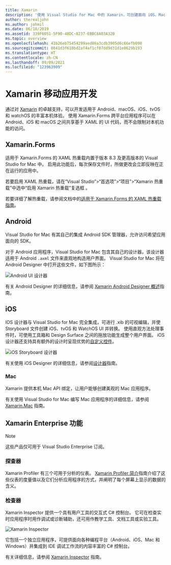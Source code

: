 ```yaml
---
title: Xamarin
description: '使用 Visual Studio for Mac 中的 Xamarin，可创建面向 iOS、Mac、Android、tvOS 和 watchOS 的跨平台应用程序 '
author: therealjohn
ms.author: johmil
ms.date: 06/18/2019
ms.assetid: 339F6051-5F90-48DC-8237-EBBC8A03A32B
ms.topic: overview
ms.openlocfilehash: 41b26eb75454299aed86a3cdb3905d6c66efb098
ms.sourcegitcommit: 0841d3f610bd2af4af1cf07dd9d31d1e0629b193
ms.translationtype: HT
ms.contentlocale: zh-CN
ms.lasthandoff: 09/09/2021
ms.locfileid: "123963909"
---
```

# <a name="xamarin-mobile-app-development"></a>Xamarin 移动应用开发

通过对 [Xamarin](/xamarin) 的卓越支持，可以开发适用于 Android、macOS、iOS、tvOS 和 watchOS 的丰富本机体验。 使用 Xamarin.Forms 跨平台应用程序可以在 Android、iOS 和 macOS 之间共享基于 XAML 的 UI 代码，而不会限制对本机功能的访问。

## <a name="xamarinforms"></a>Xamarin.Forms

适用于 Xamarin.Forms 的 XAML 热重载内置于版本 8.3 及更高版本的 Visual Studio for Mac 中。 启用此功能后，每次保存文件时，所做更改会立即反映在正在运行的应用中。

若要启用 XAML 热重载，请在“Visual Studio”>“首选项”>“项目”>“Xamarin 热重载”中选中“启用 Xamarin 热重载”复选框 。

若要详细了解热重载，请参阅文档中的[适用于 Xamarin.Forms 的 XAML 热重载指南](/xamarin/xamarin-forms/xaml/hot-reload)。

## <a name="android"></a>Android

Visual Studio for Mac 有其自己的集成 Android SDK 管理器，允许访问希望应用面向的 SDK。

对于 Android 应用程序，Visual Studio for Mac 包含其自己的设计器，该设计器适用于 Android `.axml` 文件来直观地构造用户界面。 Visual Studio for Mac 将在 Android Designer 中打开这些文件，如下图所示：

![Android UI 设计器](media/intro-image31.png)

有关 Android Designer 的详细信息，请参阅 [Xamarin Android Designer 概述](/xamarin/android/user-interface/android-designer/index)指南。

## <a name="ios"></a>iOS

IOS 设计器与 Visual Studio for Mac 完全集成，可进行 .xib 的可视编辑，并使 Storyboard 文件创建 iOS、tvOS 和 WatchOS UI 并转换。 使用直观方法处理事件时，可使用工具箱和 Design Surface 之间的拖放功能生成整个用户界面。 iOS 设计器还支持具有额外的设计时呈现优势的[自定义控件](/xamarin/ios/user-interface/designer/ios-designable-controls-overview)。

![iOS Storyboard 设计器](media/intro-image30.png)

有关使用 iOS Designer 的详细信息，请参阅[设计器](/xamarin/ios/user-interface/designer/?tabs=macos)指南。

### <a name="mac"></a>Mac

Xamarin 提供本机 Mac API 绑定，让用户能够创建美观的 Mac 应用程序。

有关使用 Visual Studio for Mac 编写 Mac 应用程序的详细信息，请参阅 [Xamarin.Mac](/xamarin/mac/get-started/index) 指南。

## <a name="xamarin-enterprise-features"></a>Xamarin Enterprise 功能

> [!Note]
> 这些产品仅可用于 Visual Studio Enterprise 订阅。

### <a name="profiler"></a>探查器

Xamarin Profiler 有三个可用于分析的仪表。 [Xamarin Profiler 简介](/xamarin/tools/profiler/index?tabs=macos)指南介绍了这些仪表的度量值以及它们分析应用程序的方式，并阐明了每个屏幕上显示的数据的含义。

### <a name="inspector"></a>检查器

Xamarin Inspector 提供一个具有用户工具的交互式 C# 控制台。 它可在检查实时应用程序时用作调试或诊断辅助，还可用作教学工具、文档工具或实验工具。

![Xamarin Inspector](media/intro-inspector.png)

它包括一个独立应用程序，可提供面向各种编程平台（Android、iOS、Mac 和 Windows）并集成到 IDE 调试工作流的内容丰富的 C# 控制台。

有关详细信息，请参阅 [Xamarin Inspector](/xamarin/tools/inspector/release-notes/1.5) 指南。
